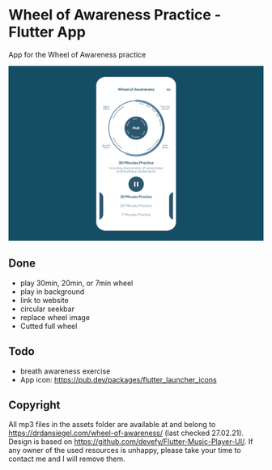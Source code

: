 # Wheel of Awareness Practice - Flutter App

App for the Wheel of Awareness practice

![](preview.png)

## Done

- play 30min, 20min, or 7min wheel
- play in background
- link to website
- circular seekbar
- replace wheel image
- Cutted full wheel

## Todo

- breath awareness exercise
- App icon: https://pub.dev/packages/flutter_launcher_icons

## Copyright

All mp3 files in the assets folder are available at and belong to https://drdansiegel.com/wheel-of-awareness/ (last checked 27.02.21).
Design is based on https://github.com/devefy/Flutter-Music-Player-UI/.
If any owner of the used resources is unhappy, please take your time to contact me and I will remove them.